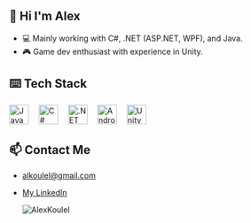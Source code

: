 ## 👋 Hi I'm Alex 
- 💻 Mainly working with C#, .NET (ASP.NET, WPF), and Java.
- 🎮 Game dev enthusiast with experience in Unity.

## ⌨️ Tech Stack
<div align="left"> 
  <img src="https://cdn.jsdelivr.net/gh/devicons/devicon@latest/icons/java/java-original.svg" height="35" alt="Java logo"  />
  <img width="10" />
  <img src="https://cdn.jsdelivr.net/gh/devicons/devicon@latest/icons/csharp/csharp-original.svg" height="35" alt="C# logo"  />
  <img width="10" />
  <img src="https://cdn.jsdelivr.net/gh/devicons/devicon@latest/icons/dotnetcore/dotnetcore-original.svg" height="35" alt=".NET logo"  />
  <img width="10" />
  <img src="https://cdn.jsdelivr.net/gh/devicons/devicon@latest/icons/androidstudio/androidstudio-original.svg" height="35" alt="Android Studio logo"  />
  <img width="10" />
  <img src="https://cdn.jsdelivr.net/gh/devicons/devicon@latest/icons/unity/unity-original.svg" height="35" alt="Unity logo"  />
  <img width="10" />
</div>

## 📫 Contact Me
- [alkoulel@gmail.com](mailto:alkoulel@gmail.com)
- [My LinkedIn](https://www.linkedin.com/in/alexandros-koulelis/)

  <p align="left"> <img src="https://komarev.com/ghpvc/?username=AlexKoulel&label=Profile%20views&color=0e75b6&style=flat" alt="AlexKoulel" /> </p>
